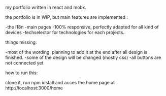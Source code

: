 my portfolio written in react and mobx.

the portfolio is in WIP, but main features are implemented :

-the i18n
-main pages
-100% responsive, perfectly adapted for all kind of devices
-techselector for technologies for each projects.


things missing:

-most of the wording, planning to add it at the end after all design is finished.
-some of the design will be changed (mostly css)
-all buttons are not connected yet


how to run this:

clone it, run  npm install   and acces the home page at http://localhost:3000/home

